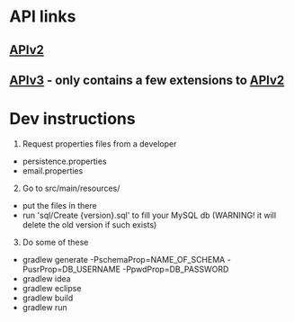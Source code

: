 # API links

## [APIv2](/API/v2/APIv2.md#api-v2)

## [APIv3](/API/v3/APIv3.md#api-v3) - only contains a few extensions to [APIv2](/API/v2/APIv2.md#api-v2)

# Dev instructions

1. Request properties files from a developer
  * persistence.properties
  * email.properties
2. Go to src/main/resources/
  * put the files in there
  * run 'sql/Create {version}.sql' to fill your MySQL db (WARNING! it will delete the old version if such exists)
3. Do some of these
  * gradlew generate -PschemaProp=NAME_OF_SCHEMA -PusrProp=DB_USERNAME -PpwdProp=DB_PASSWORD
  * gradlew idea
  * gradlew eclipse
  * gradlew build
  * gradlew run
